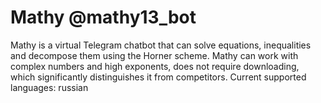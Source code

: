 # Mathy @mathy13_bot
Mathy is a virtual Telegram chatbot that can solve equations, inequalities and decompose them using the Horner scheme. Mathy can work with complex numbers and high exponents, does not require downloading, which significantly distinguishes it from competitors.
Current supported languages: russian
